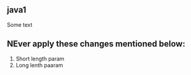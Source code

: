 ## java1
Some text

## NEver apply these changes mentioned below:

1. Short length param
2. Long lenth paaram